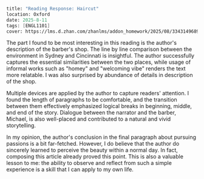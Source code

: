 ```meta
title: "Reading Response: Haircut"
location: Oxford
date: 2025-8-11
tags: [ENGL1101]
cover: https://lms.d.zhan.com/zhanlms/addon_homework/2025/08/3343149689b1774cffe4/PXL_20250810_164543988.webp
```

The part I found to be most interesting in this reading is the author's description of the barber's shop. The line by line comparison between the environment in Sydney and Cincinnati is insightful. The author successfully captures the essential similarities between the two places, while usage of informal works such as "homey" and "welcoming vibe" renders the text more relatable. I was also surprised by abundance of details in description of the shop.

Multiple devices are applied by the author to capture readers' attention. I found the length of paragraphs to be comfortable, and the transition between them effectively emphasized logical breaks in beginning, middle, and end of the story. Dialogue between the narrator and the barber, Michael, is also well-placed and contributed to a natural and vivid storytelling.

In my opinion, the author's conclusion in the final paragraph about pursuing passions is a bit far-fetched. However, I do believe that the author do sincerely learned to perceive the beauty within a normal day. In fact, composing this article already proved this point. This is also a valuable lesson to me: the ability to observe and reflect from such a simple experience is a skill that I can apply to my own life.
